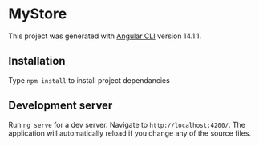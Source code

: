 # MyStore

This project was generated with [Angular CLI](https://github.com/angular/angular-cli) version 14.1.1.

## Installation

Type `npm install` to install project dependancies

## Development server

Run `ng serve` for a dev server. Navigate to `http://localhost:4200/`. The application will automatically reload if you change any of the source files.

